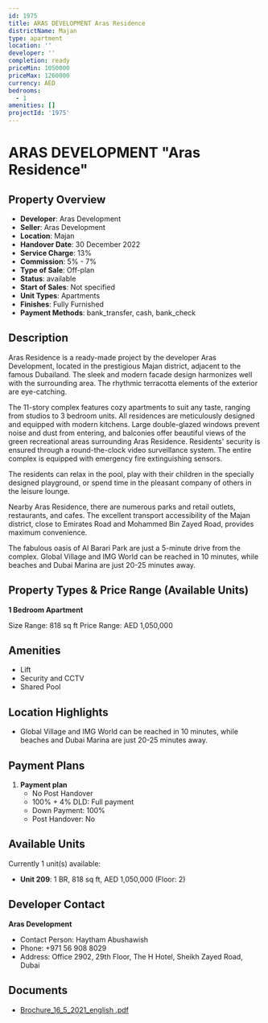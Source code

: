 ```yaml
---
id: 1975
title: ARAS DEVELOPMENT Aras Residence
districtName: Majan
type: apartment
location: ''
developer: ''
completion: ready
priceMin: 1050000
priceMax: 1260000
currency: AED
bedrooms:
  - 1
amenities: []
projectId: '1975'
---
```


# ARAS DEVELOPMENT "Aras Residence"

## Property Overview
- **Developer**: Aras Development
- **Seller**: Aras Development
- **Location**: Majan
- **Handover Date**: 30 December 2022
- **Service Charge**: 13%
- **Commission**: 5% - 7%
- **Type of Sale**: Off-plan
- **Status**: available
- **Start of Sales**: Not specified
- **Unit Types**: Apartments
- **Finishes**: Fully Furnished
- **Payment Methods**: bank_transfer, cash, bank_check

## Description
Aras Residence is a ready-made project by the developer Aras Development, located in the prestigious Majan district, adjacent to the famous Dubailand. The sleek and modern facade design harmonizes well with the surrounding area. The rhythmic terracotta elements of the exterior are eye-catching.

The 11-story complex features cozy apartments to suit any taste, ranging from studios to 3 bedroom units. All residences are meticulously designed and equipped with modern kitchens. Large double-glazed windows prevent noise and dust from entering, and balconies offer beautiful views of the green recreational areas surrounding Aras Residence. Residents' security is ensured through a round-the-clock video surveillance system. The entire complex is equipped with emergency fire extinguishing sensors.

The residents can relax in the pool, play with their children in the specially designed playground, or spend time in the pleasant company of others in the leisure lounge.

Nearby Aras Residence, there are numerous parks and retail outlets, restaurants, and cafes. The excellent transport accessibility of the Majan district, close to Emirates Road and Mohammed Bin Zayed Road, provides maximum convenience.

The fabulous oasis of Al Barari Park are just a 5-minute drive from the complex. Global Village and IMG World can be reached in 10 minutes, while beaches and Dubai Marina are just 20-25 minutes away.

## Property Types & Price Range (Available Units)
**1 Bedroom Apartment**

Size Range: 818 sq ft
Price Range: AED 1,050,000

## Amenities
- Lift
- Security and CCTV
- Shared Pool

## Location Highlights
- Global Village and IMG World can be reached in 10 minutes, while beaches and Dubai Marina are just 20-25 minutes away.

## Payment Plans
1. **Payment plan**
   - No Post Handover
   - 100% + 4% DLD: Full payment
   - Down Payment: 100%
   - Post Handover: No

## Available Units
Currently 1 unit(s) available:
- **Unit 209**: 1 BR, 818 sq ft, AED 1,050,000 (Floor: 2)

## Developer Contact
**Aras Development**
- Contact Person: Haytham Abushawish
- Phone: +971 56 908 8029
- Address: Office 2902, 29th Floor, The H Hotel, Sheikh Zayed Road, Dubai

## Documents
- [Brochure_16_5_2021_english .pdf](https://cdn.geniemap.net/2024/05/22/K8GUsp144YWKUmdtXP6fzUrV1GukmY4KZpkv1zxk.pdf)
